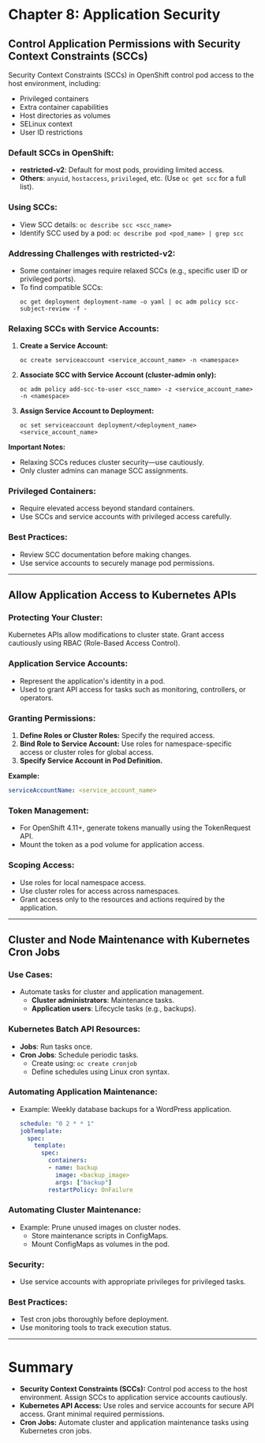 # Chapter 8: Application Security

## Control Application Permissions with Security Context Constraints (SCCs)

Security Context Constraints (SCCs) in OpenShift control pod access to the host environment, including:
- Privileged containers
- Extra container capabilities
- Host directories as volumes
- SELinux context
- User ID restrictions

### Default SCCs in OpenShift:
- **restricted-v2**: Default for most pods, providing limited access.
- **Others**: `anyuid`, `hostaccess`, `privileged`, etc. (Use `oc get scc` for a full list).

### Using SCCs:
- View SCC details: `oc describe scc <scc_name>`
- Identify SCC used by a pod: `oc describe pod <pod_name> | grep scc`

### Addressing Challenges with restricted-v2:
- Some container images require relaxed SCCs (e.g., specific user ID or privileged ports).
- To find compatible SCCs:
  ```
  oc get deployment deployment-name -o yaml | oc adm policy scc-subject-review -f -
  ```

### Relaxing SCCs with Service Accounts:
1. **Create a Service Account:**
   ```
   oc create serviceaccount <service_account_name> -n <namespace>
   ```
2. **Associate SCC with Service Account (cluster-admin only):**
   ```
   oc adm policy add-scc-to-user <scc_name> -z <service_account_name> -n <namespace>
   ```
3. **Assign Service Account to Deployment:**
   ```
   oc set serviceaccount deployment/<deployment_name> <service_account_name>
   ```

**Important Notes:**
- Relaxing SCCs reduces cluster security—use cautiously.
- Only cluster admins can manage SCC assignments.

### Privileged Containers:
- Require elevated access beyond standard containers.
- Use SCCs and service accounts with privileged access carefully.

### Best Practices:
- Review SCC documentation before making changes.
- Use service accounts to securely manage pod permissions.

---

## Allow Application Access to Kubernetes APIs

### Protecting Your Cluster:
Kubernetes APIs allow modifications to cluster state. Grant access cautiously using RBAC (Role-Based Access Control).

### Application Service Accounts:
- Represent the application's identity in a pod.
- Used to grant API access for tasks such as monitoring, controllers, or operators.

### Granting Permissions:
1. **Define Roles or Cluster Roles:** Specify the required access.
2. **Bind Role to Service Account:** Use roles for namespace-specific access or cluster roles for global access.
3. **Specify Service Account in Pod Definition.**

**Example:**
```yaml
serviceAccountName: <service_account_name>
```

### Token Management:
- For OpenShift 4.11+, generate tokens manually using the TokenRequest API.
- Mount the token as a pod volume for application access.

### Scoping Access:
- Use roles for local namespace access.
- Use cluster roles for access across namespaces.
- Grant access only to the resources and actions required by the application.

---

## Cluster and Node Maintenance with Kubernetes Cron Jobs

### Use Cases:
- Automate tasks for cluster and application management.
  - **Cluster administrators**: Maintenance tasks.
  - **Application users**: Lifecycle tasks (e.g., backups).

### Kubernetes Batch API Resources:
- **Jobs**: Run tasks once.
- **Cron Jobs**: Schedule periodic tasks.
  - Create using: `oc create cronjob`
  - Define schedules using Linux cron syntax.

### Automating Application Maintenance:
- Example: Weekly database backups for a WordPress application.
  ```yaml
  schedule: "0 2 * * 1"
  jobTemplate:
    spec:
      template:
        spec:
          containers:
          - name: backup
            image: <backup_image>
            args: ["backup"]
          restartPolicy: OnFailure
  ```

### Automating Cluster Maintenance:
- Example: Prune unused images on cluster nodes.
  - Store maintenance scripts in ConfigMaps.
  - Mount ConfigMaps as volumes in the pod.

### Security:
- Use service accounts with appropriate privileges for privileged tasks.

### Best Practices:
- Test cron jobs thoroughly before deployment.
- Use monitoring tools to track execution status.

---

# Summary
- **Security Context Constraints (SCCs):** Control pod access to the host environment. Assign SCCs to application service accounts cautiously.
- **Kubernetes API Access:** Use roles and service accounts for secure API access. Grant minimal required permissions.
- **Cron Jobs:** Automate cluster and application maintenance tasks using Kubernetes cron jobs.

